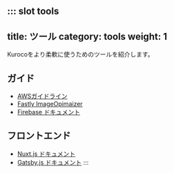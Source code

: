 ::: slot tools
---
title: ツール
category: tools
weight: 1
---

Kurocoをより柔軟に使うためのツールを紹介します。
## ガイド
- [AWSガイドライン](/documentations)
- [Fastly ImageOpimaizer](https://developer.fastly.com/reference/io/#query-parameters)
- [Firebase ドキュメント](https://firebase.google.com/docs?hl=ja)

## フロントエンド
- [Nuxt.js ドキュメント](https://ja.nuxtjs.org/)
- [Gatsby.js ドキュメント](https://www.gatsbyjs.com/docs/)
:::